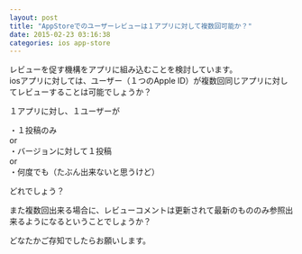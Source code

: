 ```yaml
---
layout: post
title: "AppStoreでのユーザーレビューは１アプリに対して複数回可能か？"
date: 2015-02-23 03:16:38
categories: ios app-store
---
```

<p>レビューを促す機構をアプリに組み込むことを検討しています。<br>
iosアプリに対しては、ユーザー（１つのApple ID）が複数回同じアプリに対してレビューすることは可能でしょうか？</p>

<p>１アプリに対し、１ユーザーが</p>

<p>・１投稿のみ<br>
or<br>
・バージョンに対して１投稿<br>
or<br>
・何度でも（たぶん出来ないと思うけど）</p>

<p>どれでしょう？</p>

<p>また複数回出来る場合に、レビューコメントは更新されて最新のもののみ参照出来るようになるということでしょうか？</p>

<p>どなたかご存知でしたらお願いします。</p>
